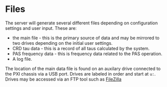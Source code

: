 # Files
The server will generate several different files depending on configuration settings and user input.  These are:

* the main file - this is the primary source of data and may be mirrored to two drives depending on the initial user settings.
* CRD tau data - this is a record of all taus calculated by the system.
* PAS frequency data - this is frequency data related to the PAS operation.
* A log file.

The location of the main data file is found on an auxilary drive connected to the PXI chassis via a USB port.  Drives are labeled in order and start at ``u:``.
Drives may be accessed via an FTP tool such as [FileZilla](https://filezilla-project.org) 





